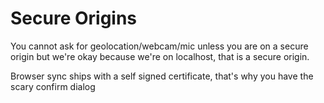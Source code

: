<h1>Secure Origins</h1>

You cannot ask for geolocation/webcam/mic unless you are on a secure origin but we're okay because we're on localhost, that is a secure origin.

Browser sync ships with a self signed certificate, that's why you have
the scary confirm dialog